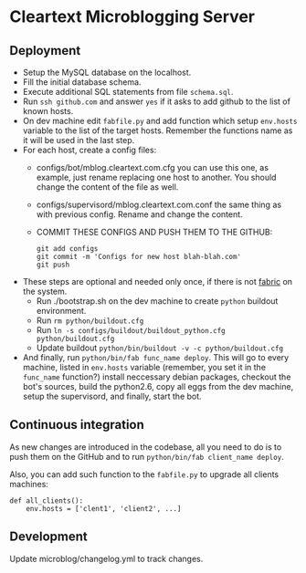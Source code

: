 Cleartext Microblogging Server
==============================

Deployment
----------

* Setup the MySQL database on the localhost.
* Fill the initial database schema.
* Execute additional SQL statements from file `schema.sql`.
* Run `ssh github.com` and answer `yes` if it asks to add github to
  the list of known hosts.
* On dev machine edit `fabfile.py` and add function which setup
  `env.hosts` variable to the list of the target hosts. Remember
  the functions name as it will be used in the last step.
* For each host, create a config files:
  - configs/bot/mblog.cleartext.com.cfg you can use this one, as
    example, just rename replacing one host to another. You should
    change the content of the file as well.
  - configs/supervisord/mblog.cleartext.com.conf the same thing
    as with previous config. Rename and change the content.

  - COMMIT THESE CONFIGS AND PUSH THEM TO THE GITHUB:

        git add configs
        git commit -m 'Configs for new host blah-blah.com'
        git push

* These steps are optional and needed only once, if there is not
  [fabric](http://fabfile.org) on the system.
  - Run ./bootstrap.sh on the dev machine to create `python`
    buildout environment.
  - Run `rm python/buildout.cfg`
  - Run `ln -s configs/buildout/buildout_python.cfg python/buildout.cfg`
  - Update buildout `python/bin/buildout -v -c python/buildout.cfg`
* And finally, run `python/bin/fab func_name deploy`. This will go to every
  machine, listed in `env.hosts` variable (remember, you set it in the
  `func_name` function?) install neccessary debian packages, checkout the
  bot's sources, build the python2.6, copy all eggs from the dev machine,
  setup the supervisord, and finally, start the bot.

Continuous integration
----------------------

As new changes are introduced in the codebase, all you need to do is to
push them on the GitHub and to run `python/bin/fab client_name deploy`.

Also, you can add such function to the `fabfile.py` to upgrade all clients machines:

    def all_clients():
        env.hosts = ['clent1', 'client2', ...]


Development
-----------

Update microblog/changelog.yml to track changes.

